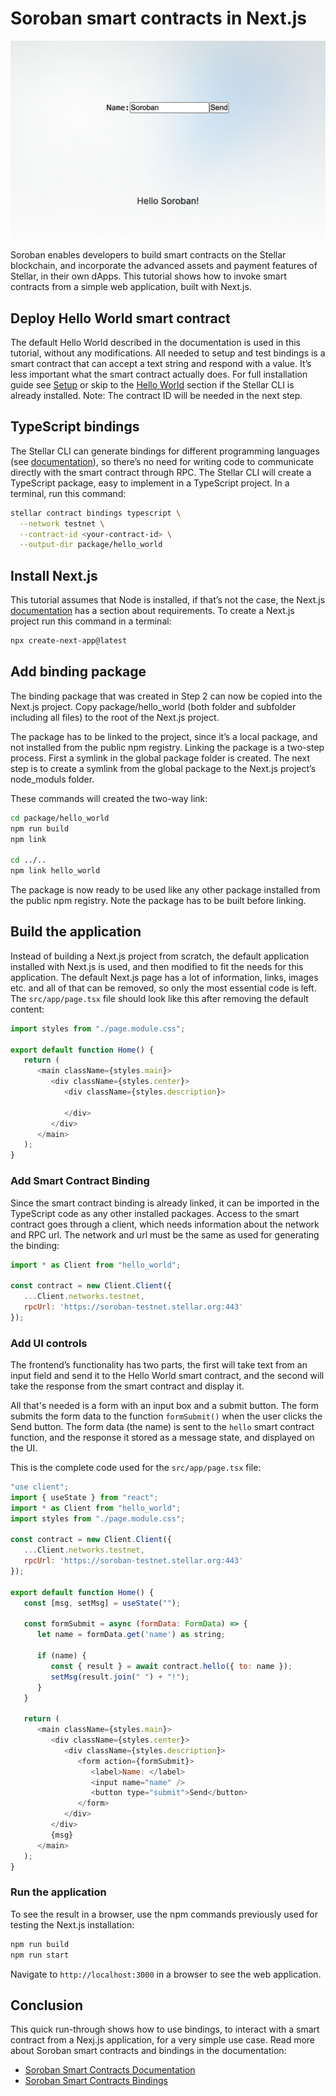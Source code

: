 # Soroban smart contracts in Next.js
![Soroban smart contracts in Next.js](soroban-binding.png)
Soroban enables developers to build smart contracts on the Stellar blockchain, and incorporate the advanced assets and payment features of Stellar, in their own dApps. This tutorial shows how to invoke smart contracts from a simple web application, built with Next.js.

## Deploy Hello World smart contract
The default Hello World described in the documentation is used in this tutorial, without any modifications. All needed to setup and test bindings is a smart contract that can accept a text string and respond with a value. It’s less important what the smart contract actually does. For full installation guide see [Setup](https://developers.stellar.org/docs/build/smart-contracts/getting-started/setup) or skip to the [Hello World](https://developers.stellar.org/docs/build/smart-contracts/getting-started/hello-world) section if the Stellar CLI is already installed. Note: The contract ID will be needed in the next step.

## TypeScript bindings
The Stellar CLI can generate bindings for different programming languages (see [documentation](https://developers.stellar.org/docs/tools/developer-tools/cli/stellar-cli#stellar-contract-bindings)), so there’s no need for writing code to communicate directly with the smart contract through RPC. The Stellar CLI will create a TypeScript package, easy to implement in a TypeScript project. In a terminal, run this command:

```bash
stellar contract bindings typescript \
  --network testnet \
  --contract-id <your-contract-id> \
  --output-dir package/hello_world
```

## Install Next.js
This tutorial assumes that Node is installed, if that’s not the case, the Next.js [documentation](https://nextjs.org/docs/getting-started/installation) has a section about requirements. To create a Next.js project run this command in a terminal:

```bash
npx create-next-app@latest 
```

## Add binding package
The binding package that was created in Step 2 can now be copied into the Next.js project. Copy package/hello_world (both folder and subfolder including all files) to the root of the Next.js project. 

The package has to be linked to the project, since it’s a local package, and not installed from the public npm registry. Linking the package is a two-step process. First a symlink in the global package folder is created. The next step is to create a symlink from the global package to the Next.js project’s node_moduls folder. 

These commands will created the two-way link:

```bash
cd package/hello_world
npm run build
npm link

cd ../..
npm link hello_world
```

The package is now ready to be used like any other package installed from the public npm registry. Note the package has to be built before linking.

## Build the application
Instead of building a Next.js project from scratch, the default application installed with Next.js is used, and then modified to fit the needs for this application. The default Next.js page has a lot of information, links, images etc. and all of that can be removed, so only the most essential code is left. The `src/app/page.tsx` file should look like this after removing the default content:

```js
import styles from "./page.module.css"; 

export default function Home() { 
   return ( 
      <main className={styles.main}> 
         <div className={styles.center}> 
            <div className={styles.description}> 

            </div> 
         </div>
      </main> 
   ); 
}
```

### Add Smart Contract Binding
Since the smart contract binding is already linked, it can be imported in the TypeScript code as any other installed packages. Access to the smart contract goes through a client, which needs information about the network and RPC url. The network and url must be the same as used for generating the binding:

```js
import * as Client from "hello_world";

const contract = new Client.Client({ 
   ...Client.networks.testnet, 
   rpcUrl: 'https://soroban-testnet.stellar.org:443' 
});
```

### Add UI controls
The frontend’s functionality has two parts, the first will take text from an input field and send it to the Hello World smart contract, and the second will take the response from the smart contract and display it. 

All that's needed is a form with an input box and a submit button. The form submits the form data to the function `formSubmit()` when the user clicks the Send button. The form data (the name) is sent to the `hello` smart contract function, and the response it stored as a message state, and displayed on the UI. 

This is the complete code used for the `src/app/page.tsx` file:

```js
"use client"; 
import { useState } from "react"; 
import * as Client from "hello_world"; 
import styles from "./page.module.css"; 

const contract = new Client.Client({ 
   ...Client.networks.testnet, 
   rpcUrl: 'https://soroban-testnet.stellar.org:443' 
}); 

export default function Home() { 
   const [msg, setMsg] = useState(""); 

   const formSubmit = async (formData: FormData) => { 
      let name = formData.get('name') as string; 

      if (name) { 
         const { result } = await contract.hello({ to: name }); 
         setMsg(result.join(" ") + "!"); 
      } 
   } 

   return ( 
      <main className={styles.main}> 
         <div className={styles.center}> 
            <div className={styles.description}> 
               <form action={formSubmit}> 
                  <label>Name: </label> 
                  <input name="name" /> 
                  <button type="submit">Send</button> 
               </form> 
            </div> 
         </div> 
         {msg} 
      </main> 
   ); 
}
```

### Run the application
To see the result in a browser, use the npm commands previously used for testing the Next.js installation:

```bash
npm run build
npm run start
```

Navigate to `http://localhost:3000` in a browser to see the web application.

## Conclusion
This quick run-through shows how to use bindings, to interact with a smart contract from a Nexj.js application, for a very simple use case. Read more about Soroban smart contracts and bindings in the documentation:

- [Soroban Smart Contracts Documentation](https://developers.stellar.org/docs/build/smart-contracts)
- [Soroban Smart Contracts Bindings](https://developers.stellar.org/docs/tools/developer-tools/cli/stellar-cli#stellar-contract-bindings)

